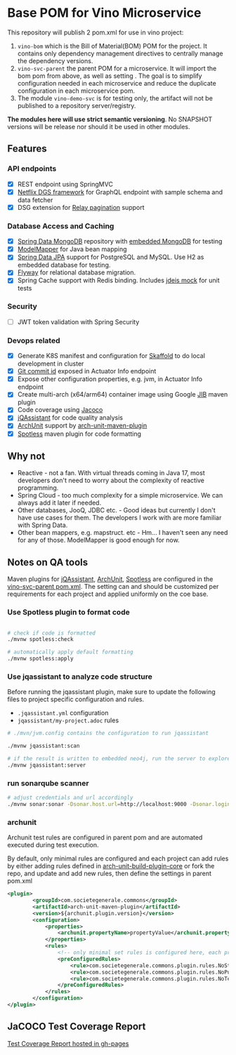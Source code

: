# Base POM for Vino Microservice

This repository will publish 2 pom.xml for use in vino project:

1. ```vino-bom``` which is the Bill of Material(BOM) POM for the project. It contains only dependency management directives to centrally manage the dependency versions.
2. ```vino-svc-parent``` the parent POM for a microservice. It will import the bom pom from above, as well as setting . The goal is to simplify configuration needed in each microservice and reduce the duplicate configuration in each microservice pom.
3. The module ```vino-demo-svc``` is for testing only, the artifact will not be published to a repository server/registry.

__The modules here will use strict semantic versioning__. No SNAPSHOT versions will be release nor should it be used in other modules.

## Features

### API endpoints

* [X] REST endpoint using SpringMVC
* [X] [Netflix DGS framework](https://netflix.github.io/dgs/) for GraphQL endpoint with sample schema and data fetcher
* [X] DSG extension for [Relay pagination](https://netflix.github.io/dgs/advanced/relay-pagination/) support

### Database Access and Caching

* [X] [Spring Data MongoDB](https://spring.io/projects/spring-data-mongodb) repository with [embedded MongoDB](https://github.com/flapdoodle-oss/de.flapdoodle.embed.mongo) for testing
* [X] [ModelMapper](https://modelmapper.org/) for Java bean mapping
* [X] [Spring Data JPA](https://spring.io/projects/spring-data-jpa) support for PostgreSQL and MySQL. Use H2 as embedded database for testing.
* [X] [Flyway](https://flywaydb.org/) for relational database migration.
* [X] Spring Cache support with Redis binding. Includes [jdeis mock](https://github.com/fppt/jedis-mock) for unit tests

### Security

* [ ] JWT token validation with Spring Security

### Devops related

* [X] Generate K8S manifest and configuration for [Skaffold](https://skaffold.dev/) to do local development in cluster
* [X] [Git commit id](https://github.com/git-commit-id/git-commit-id-maven-plugin) exposed in Actuator Info endpoint
* [X] Expose other configuration properties, e.g. jvm, in Actuator Info endpoint
* [X] Create multi-arch (x64/arm64) container image using Google [JIB](https://cloud.google.com/java/getting-started/jib) maven plugin
* [X] Code coverage using [Jacoco](https://www.jacoco.org/jacoco/trunk/index.html)
* [X] [jQAssistant](https://jqassistant.org/) for code quality analysis
* [X] [ArchUnit](https://www.archunit.org/) support by [arch-unit-maven-plugin](https://github.com/societe-generale/arch-unit-maven-plugin)
* [X] [Spotless](https://github.com/diffplug/spotless/tree/main/plugin-maven) maven plugin for code formatting

## Why not

* Reactive - not a fan. With virtual threads coming in Java 17, most developers don't need to worry about the complexity of reactive programming.
* Spring Cloud - too much complexity for a simple microservice. We can always add it later if needed.
* Other databases, JooQ, JDBC etc. - Good ideas but currently I don't have use cases for them. The developers I work with are more familiar with Spring Data.
* Other bean mappers, e.g. mapstruct. etc - Hm... I haven't seen any need for any of those. ModelMapper is good enough for now.

## Notes on QA tools

Maven plugins for [jQAssistant](https://jqassistant.org/), [ArchUnit](https://www.archunit.org/), [Spotless](https://github.com/diffplug/spotless/tree/main/plugin-maven)
are configured in the [vino-svc-parent pom.xml](vino-svc-parent/pom.xml).
The setting can and should be customized per requirements for each project and applied uniformly on the coe base.

### Use Spotless plugin to format code

```bash

# check if code is formatted
./mvnw spotless:check

# automatically apply default formatting
./mvnw spotless:apply


```

### Use jqassistant to analyze code structure

Before running the jqassistant plugin, make sure to update the following files to project specific configuration and rules.

* ```.jqassistant.yml``` configuration
* ```jqassistant/my-project.adoc```  rules

```bash
# ./mvn/jvm.config contains the configuration to run jqassistant

./mvnw jqassistant:scan

# if the result is written to embedded neo4j, run the server to explore the result
./mvnw jqassistant:server
```

### run sonarqube scanner

```bash
# adjust credentials and url accordingly
./mvnw sonar:sonar -Dsonar.host.url=http://localhost:9000 -Dsonar.login=username -Dsonar.password=password

```

### archunit

Archunit test rules are configured in parent pom and are automated executed during test execution.

By default, only minimal rules are configured and each project can add rules by either adding rules defined in [arch-unit-build-plugin-core](https://github.com/societe-generale/arch-unit-build-plugin-core) or fork the repo, and update and add new rules, then define the settings in parent pom.xml

```xml
<plugin>
		<groupId>com.societegenerale.commons</groupId>
		<artifactId>arch-unit-maven-plugin</artifactId>
		<version>${archunit.plugin.version}</version>
		<configuration>
			<properties>
				<archunit.propertyName>propertyValue</archunit.propertyName>
			</properties>
			<rules>
				<!-- only minimal set rules is configured here, each project needs to set more specific rules -->
				<preConfiguredRules>
					<rule>com.societegenerale.commons.plugin.rules.NoStandardStreamRuleTest</rule>
					<rule>com.societegenerale.commons.plugin.rules.NoPublicFieldRuleTest</rule>
					<rule>com.societegenerale.commons.plugin.rules.NoTestIgnoreWithoutCommentRuleTest</rule>
				</preConfiguredRules>
			</rules>
		</configuration>
</plugin>

```

## JaCOCO Test Coverage Report

[Test Coverage Report hosted in gh-pages](https://vino9org.github.io/vino-java-base/)
